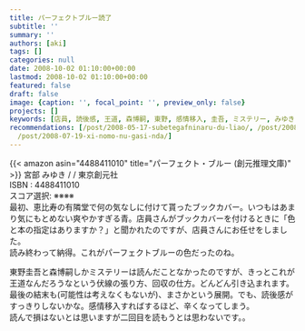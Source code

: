 ```yaml
---
title: パーフェクトブルー読了
subtitle: ''
summary: ''
authors: [aki]
tags: []
categories: null
date: 2008-10-02 01:10:00+00:00
lastmod: 2008-10-02 01:10:00+00:00
featured: false
draft: false
image: {caption: '', focal_point: '', preview_only: false}
projects: []
keywords: [店員, 読後感, 王道, 森博嗣, 東野, 感情移入, 圭吾, ミステリー, みゆき, 伏線]
recommendations: [/post/2008-05-17-subetegafninaru-du-liao/, /post/2008-08-24-sayonaraituka/,
  /post/2008-07-19-xi-nomo-nu-gasi-nda/]
---
```

{{< amazon asin="4488411010" title="パーフェクト・ブルー (創元推理文庫)" >}}
宮部 みゆき / / 東京創元社  
ISBN : 4488411010  
スコア選択: ※※※※  
最初、恵比寿の有隣堂で何の気なしに付けて貰ったブックカバー。いつもはあまり気にもとめない爽やかすぎる青。店員さんがブックカバーを付けるときに「色と本の指定はありますか？」と聞かれたのですが、店員さんにお任せをしました。  
読み終わって納得。これがパーフェクトブルーの色だったのね。  
  
東野圭吾と森博嗣しかミステリーは読んだことなかったのですが、きっとこれが王道なんだろうなという伏線の張り方、回収の仕方。どんどん引き込まれます。最後の結末も(可能性は考えなくもないが)、まさかという展開。でも、読後感がすっきりしないかな。感情移入すればするほど、辛くなってしまう。  
読んで損はないとは思いますが二回目を読もうとは思わないです。。



